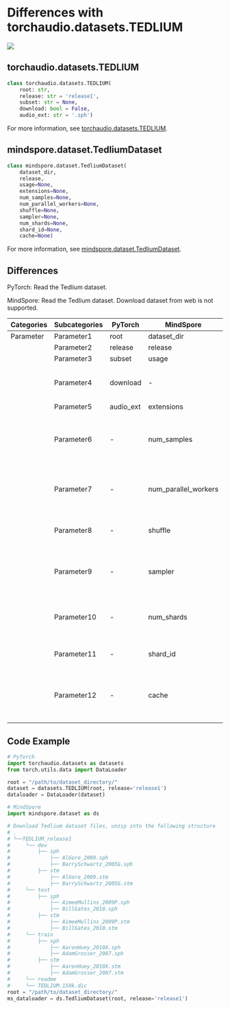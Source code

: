 # Differences with torchaudio.datasets.TEDLIUM

<a href="https://gitee.com/mindspore/docs/blob/master/docs/mindspore/source_en/note/api_mapping/pytorch_diff/TEDLIUM.md" target="_blank"><img src="https://mindspore-website.obs.cn-north-4.myhuaweicloud.com/website-images/master/resource/_static/logo_source_en.png"></a>

## torchaudio.datasets.TEDLIUM

```python
class torchaudio.datasets.TEDLIUM(
    root: str,
    release: str = 'release1',
    subset: str = None,
    download: bool = False,
    audio_ext: str = '.sph')
```

For more information, see [torchaudio.datasets.TEDLIUM](https://pytorch.org/audio/0.8.0/datasets.html#tedlium).

## mindspore.dataset.TedliumDataset

```python
class mindspore.dataset.TedliumDataset(
    dataset_dir,
    release,
    usage=None,
    extensions=None,
    num_samples=None,
    num_parallel_workers=None,
    shuffle=None,
    sampler=None,
    num_shards=None,
    shard_id=None,
    cache=None)
```

For more information, see [mindspore.dataset.TedliumDataset](https://mindspore.cn/docs/en/master/api_python/dataset/mindspore.dataset.TedliumDataset.html#mindspore.dataset.TedliumDataset).

## Differences

PyTorch: Read the Tedlium dataset.

MindSpore: Read the Tedlium dataset. Download dataset from web is not supported.

| Categories | Subcategories |PyTorch | MindSpore | Difference |
| --- | ---   | ---   | ---        |---  |
|Parameter | Parameter1 | root    | dataset_dir    | - |
|     | Parameter2 | release      | release    |- |
|     | Parameter3 | subset      | usage    |- |
|     | Parameter4 | download    | -   | Not supported by MindSpore |
|     | Parameter5 | audio_ext      | extensions    |- |
|     | Parameter6 | -    | num_samples |  The number of images to be included in the dataset |
|     | Parameter7 | -    | num_parallel_workers | Number of worker threads to read the data |
|     | Parameter8 | -    | shuffle  | Whether to perform shuffle on the dataset |
|     | Parameter9 | -    | sampler  | Object used to choose samples from the dataset |
|     | Parameter10 | -    | num_shards | Number of shards that the dataset will be divided into |
|     | Parameter11 | -    | shard_id | The shard ID within num_shards |
|     | Parameter12 | -    | cache | Use tensor caching service to speed up dataset processing |

## Code Example

```python
# PyTorch
import torchaudio.datasets as datasets
from torch.utils.data import DataLoader

root = "/path/to/dataset_directory/"
dataset = datasets.TEDLIUM(root, release='release1')
dataloader = DataLoader(dataset)

# MindSpore
import mindspore.dataset as ds

# Download Tedlium dataset files, unzip into the following structure
# .
# └──TEDLIUM_release1
#     └── dev
#         ├── sph
#             ├── AlGore_2009.sph
#             ├── BarrySchwartz_2005G.sph
#         ├── stm
#             ├── AlGore_2009.stm
#             ├── BarrySchwartz_2005G.stm
#     └── test
#         ├── sph
#             ├── AimeeMullins_2009P.sph
#             ├── BillGates_2010.sph
#         ├── stm
#             ├── AimeeMullins_2009P.stm
#             ├── BillGates_2010.stm
#     └── train
#         ├── sph
#             ├── AaronHuey_2010X.sph
#             ├── AdamGrosser_2007.sph
#         ├── stm
#             ├── AaronHuey_2010X.stm
#             ├── AdamGrosser_2007.stm
#     └── readme
#     └── TEDLIUM.150k.dic
root = "/path/to/dataset_directory/"
ms_dataloader = ds.TedliumDataset(root, release='release1')
```
